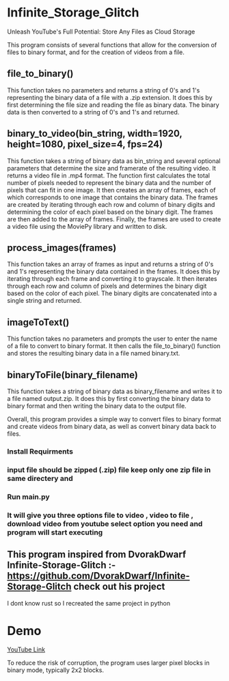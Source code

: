 # Infinite_Storage_Glitch
 Unleash YouTube's Full Potential: Store Any Files as Cloud Storage
 
This program consists of several functions that allow for the conversion of files to binary format, and for the creation of videos from a file.

## file_to_binary()
This function takes no parameters and returns a string of 0's and 1's representing the binary data of a file with a .zip extension. It does this by first determining the file size and reading the file as binary data. The binary data is then converted to a string of 0's and 1's and returned.

## binary_to_video(bin_string, width=1920, height=1080, pixel_size=4, fps=24)
This function takes a string of binary data as bin_string and several optional parameters that determine the size and framerate of the resulting video. It returns a video file in .mp4 format. The function first calculates the total number of pixels needed to represent the binary data and the number of pixels that can fit in one image. It then creates an array of frames, each of which corresponds to one image that contains the binary data. The frames are created by iterating through each row and column of binary digits and determining the color of each pixel based on the binary digit. The frames are then added to the array of frames. Finally, the frames are used to create a video file using the MoviePy library and written to disk.

## process_images(frames)
This function takes an array of frames as input and returns a string of 0's and 1's representing the binary data contained in the frames. It does this by iterating through each frame and converting it to grayscale. It then iterates through each row and column of pixels and determines the binary digit based on the color of each pixel. The binary digits are concatenated into a single string and returned.

## imageToText()
This function takes no parameters and prompts the user to enter the name of a file to convert to binary format. It then calls the file_to_binary() function and stores the resulting binary data in a file named binary.txt.

## binaryToFile(binary_filename)
This function takes a string of binary data as binary_filename and writes it to a file named output.zip. It does this by first converting the binary data to binary format and then writing the binary data to the output file.

Overall, this program provides a simple way to convert files to binary format and create videos from binary data, as well as convert binary data back to files.


### Install Requirments

### input file should be zipped (.zip) file keep only one zip file in same directery and 

### Run main.py

### It will give you three options file to video , video to file , download video from youtube select option you need and program will start executing 

## This program inspired from DvorakDwarf Infinite-Storage-Glitch :- https://github.com/DvorakDwarf/Infinite-Storage-Glitch check out his project

I dont know rust so I recreated the same project in python 

# Demo 
 [YouTube Link](https://youtu.be/wsbZO4kmXFI)

To reduce the risk of corruption, the program uses larger pixel blocks in binary mode, typically 2x2 blocks.


